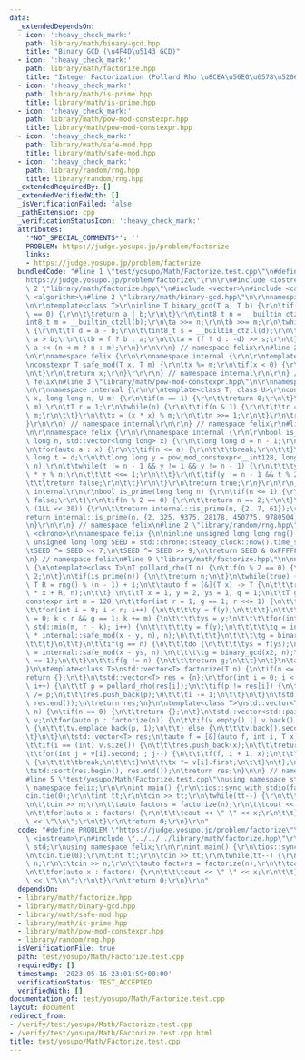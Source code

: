 ```yaml
---
data:
  _extendedDependsOn:
  - icon: ':heavy_check_mark:'
    path: library/math/binary-gcd.hpp
    title: "Binary GCD (\u4F4D\u5143 GCD)"
  - icon: ':heavy_check_mark:'
    path: library/math/factorize.hpp
    title: "Integer Factorization (Pollard Rho \u8CEA\u56E0\u6578\u5206\u89E3)"
  - icon: ':heavy_check_mark:'
    path: library/math/is-prime.hpp
    title: library/math/is-prime.hpp
  - icon: ':heavy_check_mark:'
    path: library/math/pow-mod-constexpr.hpp
    title: library/math/pow-mod-constexpr.hpp
  - icon: ':heavy_check_mark:'
    path: library/math/safe-mod.hpp
    title: library/math/safe-mod.hpp
  - icon: ':heavy_check_mark:'
    path: library/random/rng.hpp
    title: library/random/rng.hpp
  _extendedRequiredBy: []
  _extendedVerifiedWith: []
  _isVerificationFailed: false
  _pathExtension: cpp
  _verificationStatusIcon: ':heavy_check_mark:'
  attributes:
    '*NOT_SPECIAL_COMMENTS*': ''
    PROBLEM: https://judge.yosupo.jp/problem/factorize
    links:
    - https://judge.yosupo.jp/problem/factorize
  bundledCode: "#line 1 \"test/yosupo/Math/Factorize.test.cpp\"\n#define PROBLEM \"\
    https://judge.yosupo.jp/problem/factorize\"\r\n\r\n#include <iostream>\r\n#line\
    \ 2 \"library/math/factorize.hpp\"\n#include <vector>\n#include <cassert>\n#include\
    \ <algorithm>\n#line 2 \"library/math/binary-gcd.hpp\"\n\r\nnamespace felix {\r\
    \n\r\ntemplate<class T>\r\ninline T binary_gcd(T a, T b) {\r\n\tif(a == 0 || b\
    \ == 0) {\r\n\t\treturn a | b;\r\n\t}\r\n\tint8_t n = __builtin_ctzll(a);\r\n\t\
    int8_t m = __builtin_ctzll(b);\r\n\ta >>= n;\r\n\tb >>= m;\r\n\twhile(a != b)\
    \ {\r\n\t\tT d = a - b;\r\n\t\tint8_t s = __builtin_ctzll(d);\r\n\t\tbool f =\
    \ a > b;\r\n\t\tb = f ? b : a;\r\n\t\ta = (f ? d : -d) >> s;\r\n\t}\r\n\treturn\
    \ a << (n < m ? n : m);\r\n}\r\n\r\n} // namespace felix\r\n#line 2 \"library/math/safe-mod.hpp\"\
    \n\r\nnamespace felix {\r\n\r\nnamespace internal {\r\n\r\ntemplate<class T>\r\
    \nconstexpr T safe_mod(T x, T m) {\r\n\tx %= m;\r\n\tif(x < 0) {\r\n\t\tx += m;\r\
    \n\t}\r\n\treturn x;\r\n}\r\n\r\n} // namespace internal\r\n\r\n} // namespace\
    \ felix\n#line 3 \"library/math/pow-mod-constexpr.hpp\"\n\r\nnamespace felix {\r\
    \n\r\nnamespace internal {\r\n\r\ntemplate<class T, class U>\r\nconstexpr T pow_mod_constexpr(T\
    \ x, long long n, U m) {\r\n\tif(m == 1) {\r\n\t\treturn 0;\r\n\t}\r\n\tx = safe_mod<T>(x,\
    \ m);\r\n\tT r = 1;\r\n\twhile(n) {\r\n\t\tif(n & 1) {\r\n\t\t\tr = (r * x) %\
    \ m;\r\n\t\t}\r\n\t\tx = (x * x) % m;\r\n\t\tn >>= 1;\r\n\t}\r\n\treturn r;\r\n\
    }\r\n\r\n} // namespace internal\r\n\r\n} // namespace felix\r\n#line 4 \"library/math/is-prime.hpp\"\
    \n\r\nnamespace felix {\r\n\r\nnamespace internal {\r\n\r\nbool is_prime(long\
    \ long n, std::vector<long long> x) {\r\n\tlong long d = n - 1;\r\n\td >>= __builtin_ctzll(d);\r\
    \n\tfor(auto a : x) {\r\n\t\tif(n <= a) {\r\n\t\t\tbreak;\r\n\t\t}\r\n\t\tlong\
    \ long t = d;\r\n\t\tlong long y = pow_mod_constexpr<__int128, long long>(a, d,\
    \ n);\r\n\t\twhile(t != n - 1 && y != 1 && y != n - 1) {\r\n\t\t\ty = __int128(y)\
    \ * y % n;\r\n\t\t\tt <<= 1;\r\n\t\t}\r\n\t\tif(y != n - 1 && t % 2 == 0) {\r\n\
    \t\t\treturn false;\r\n\t\t}\r\n\t}\r\n\treturn true;\r\n}\r\n\r\n} // namespace\
    \ internal\r\n\r\nbool is_prime(long long n) {\r\n\tif(n <= 1) {\r\n\t\treturn\
    \ false;\r\n\t}\r\n\tif(n % 2 == 0) {\r\n\t\treturn n == 2;\r\n\t}\r\n\tif(n <\
    \ (1LL << 30)) {\r\n\t\treturn internal::is_prime(n, {2, 7, 61});\r\n\t}\r\n\t\
    return internal::is_prime(n, {2, 325, 9375, 28178, 450775, 9780504, 1795265022});\r\
    \n}\r\n\r\n} // namespace felix\n#line 2 \"library/random/rng.hpp\"\n#include\
    \ <chrono>\n\nnamespace felix {\n\ninline unsigned long long rng() {\n\tstatic\
    \ unsigned long long SEED = std::chrono::steady_clock::now().time_since_epoch().count();\n\
    \tSEED ^= SEED << 7;\n\tSEED ^= SEED >> 9;\n\treturn SEED & 0xFFFFFFFFULL;\n}\n\
    \n} // namespace felix\n#line 9 \"library/math/factorize.hpp\"\n\nnamespace felix\
    \ {\n\ntemplate<class T>\nT pollard_rho(T n) {\n\tif(n % 2 == 0) {\n\t\treturn\
    \ 2;\n\t}\n\tif(is_prime(n)) {\n\t\treturn n;\n\t}\n\twhile(true) {\n\t\tconst\
    \ T R = rng() % (n - 1) + 1;\n\t\tauto f = [&](T x) -> T {\n\t\t\treturn internal::safe_mod<__int128>(__int128(x)\
    \ * x + R, n);\n\t\t};\n\t\tT x = 1, y = 2, ys = 1, q = 1;\n\t\tT g = 1;\n\t\t\
    constexpr int m = 128;\n\t\tfor(int r = 1; g == 1; r <<= 1) {\n\t\t\tx = y;\n\t\
    \t\tfor(int i = 0; i < r; i++) {\n\t\t\t\ty = f(y);\n\t\t\t}\n\t\t\tfor(int k\
    \ = 0; k < r && g == 1; k += m) {\n\t\t\t\tys = y;\n\t\t\t\tfor(int i = 0; i <\
    \ std::min(m, r - k); i++) {\n\t\t\t\t\ty = f(y);\n\t\t\t\t\tq = internal::safe_mod<__int128>(__int128(q)\
    \ * internal::safe_mod(x - y, n), n);\n\t\t\t\t}\n\t\t\t\tg = binary_gcd(q, n);\n\
    \t\t\t}\n\t\t}\n\t\tif(g == n) {\n\t\t\tdo {\n\t\t\t\tys = f(ys);\n\t\t\t\tT x2\
    \ = internal::safe_mod(x - ys, n);\n\t\t\t\tg = binary_gcd(x2, n);\n\t\t\t} while(g\
    \ == 1);\n\t\t}\n\t\tif(g != n) {\n\t\t\treturn g;\n\t\t}\n\t}\n\tassert(false);\n\
    }\n\ntemplate<class T>\nstd::vector<T> factorize(T n) {\n\tif(n <= 1) {\n\t\t\
    return {};\n\t}\n\tstd::vector<T> res = {n};\n\tfor(int i = 0; i < (int) res.size();\
    \ i++) {\n\t\tT p = pollard_rho(res[i]);\n\t\tif(p != res[i]) {\n\t\t\tres[i]\
    \ /= p;\n\t\t\tres.push_back(p);\n\t\t\ti -= 1;\n\t\t}\n\t}\n\tstd::sort(res.begin(),\
    \ res.end());\n\treturn res;\n}\n\ntemplate<class T>\nstd::vector<T> get_divisors(T\
    \ n) {\n\tif(n == 0) {\n\t\treturn {};\n\t}\n\tstd::vector<std::pair<T, int>>\
    \ v;\n\tfor(auto p : factorize(n)) {\n\t\tif(v.empty() || v.back().first != p)\
    \ {\n\t\t\tv.emplace_back(p, 1);\n\t\t} else {\n\t\t\tv.back().second += 1;\n\t\
    \t}\n\t}\n\tstd::vector<T> res;\n\tauto f = [&](auto f, int i, T x) -> void {\n\
    \t\tif(i == (int) v.size()) {\n\t\t\tres.push_back(x);\n\t\t\treturn;\n\t\t}\n\
    \t\tfor(int j = v[i].second; ; j--) {\n\t\t\tf(f, i + 1, x);\n\t\t\tif(j == 0)\
    \ {\n\t\t\t\tbreak;\n\t\t\t}\n\t\t\tx *= v[i].first;\n\t\t}\n\t};\n\tf(f, 0, 1);\n\
    \tstd::sort(res.begin(), res.end());\n\treturn res;\n}\n\n} // namespace felix\n\
    #line 5 \"test/yosupo/Math/Factorize.test.cpp\"\nusing namespace std;\r\nusing\
    \ namespace felix;\r\n\r\nint main() {\r\n\tios::sync_with_stdio(false);\r\n\t\
    cin.tie(0);\r\n\tint tt;\r\n\tcin >> tt;\r\n\twhile(tt--) {\r\n\t\tlong long n;\r\
    \n\t\tcin >> n;\r\n\t\tauto factors = factorize(n);\r\n\t\tcout << factors.size();\r\
    \n\t\tfor(auto x : factors) {\r\n\t\t\tcout << \" \" << x;\r\n\t\t}\r\n\t\tcout\
    \ << \"\\n\";\r\n\t}\r\n\treturn 0;\r\n}\r\n"
  code: "#define PROBLEM \"https://judge.yosupo.jp/problem/factorize\"\r\n\r\n#include\
    \ <iostream>\r\n#include \"../../../library/math/factorize.hpp\"\r\nusing namespace\
    \ std;\r\nusing namespace felix;\r\n\r\nint main() {\r\n\tios::sync_with_stdio(false);\r\
    \n\tcin.tie(0);\r\n\tint tt;\r\n\tcin >> tt;\r\n\twhile(tt--) {\r\n\t\tlong long\
    \ n;\r\n\t\tcin >> n;\r\n\t\tauto factors = factorize(n);\r\n\t\tcout << factors.size();\r\
    \n\t\tfor(auto x : factors) {\r\n\t\t\tcout << \" \" << x;\r\n\t\t}\r\n\t\tcout\
    \ << \"\\n\";\r\n\t}\r\n\treturn 0;\r\n}\r\n"
  dependsOn:
  - library/math/factorize.hpp
  - library/math/binary-gcd.hpp
  - library/math/safe-mod.hpp
  - library/math/is-prime.hpp
  - library/math/pow-mod-constexpr.hpp
  - library/random/rng.hpp
  isVerificationFile: true
  path: test/yosupo/Math/Factorize.test.cpp
  requiredBy: []
  timestamp: '2023-05-16 23:01:59+08:00'
  verificationStatus: TEST_ACCEPTED
  verifiedWith: []
documentation_of: test/yosupo/Math/Factorize.test.cpp
layout: document
redirect_from:
- /verify/test/yosupo/Math/Factorize.test.cpp
- /verify/test/yosupo/Math/Factorize.test.cpp.html
title: test/yosupo/Math/Factorize.test.cpp
---
```


